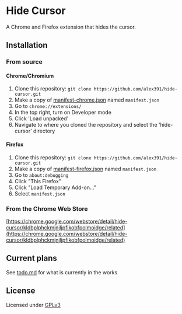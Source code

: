 # Hide Cursor
A Chrome and Firefox extension that hides the cursor.
## Installation
### From source
#### Chrome/Chromium
1. Clone this repository: `git clone https://github.com/alex391/hide-cursor.git`
2. Make a copy of [manifest-chrome.json](manifest-chrome.json) named `manifest.json`
3. Go to `chrome://extensions/`
4. In the top right, turn on Developer mode
5. Click 'Load unpacked'
6. Navigate to where you cloned the repository and select the 'hide-cursor' directory
#### Firefox
1. Clone this repository: `git clone https://github.com/alex391/hide-cursor.git`
2. Make a copy of [manifest-firefox.json](manifest-firefox.json) named `manifest.json`
3. Go to `about:debugging`
4. Click "This Firefox"
5. Click "Load Temporary Add-on..."
6. Select `manifest.json`
### From the Chrome Web Store
[https://chrome.google.com/webstore/detail/hide-cursor/kldbplphckmjnjljpfikobfpolmoidge/related](https://chrome.google.com/webstore/detail/hide-cursor/kldbplphckmjnjljpfikobfpolmoidge/related)
## Current plans
See [todo.md](todo.md) for what is currently in the works
## License
Licensed under [GPLv3](LICENSE)